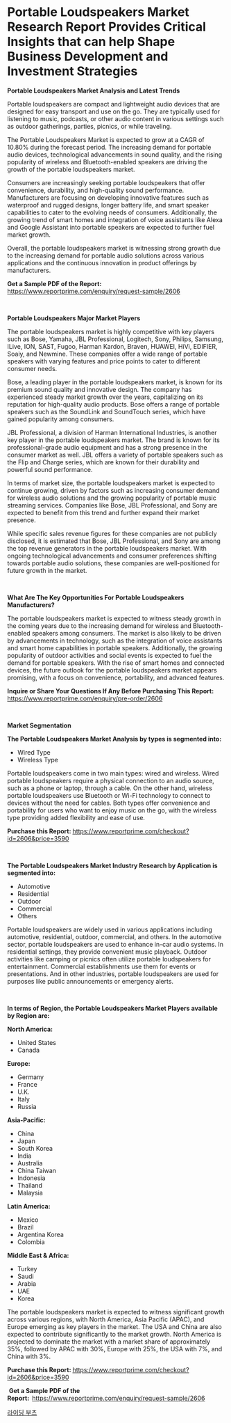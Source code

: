 <p><h1>Portable Loudspeakers Market Research Report Provides Critical Insights that can help Shape Business Development and Investment Strategies</h1></p><p><strong>Portable Loudspeakers Market Analysis and Latest Trends</strong></p>
<p><p>Portable loudspeakers are compact and lightweight audio devices that are designed for easy transport and use on the go. They are typically used for listening to music, podcasts, or other audio content in various settings such as outdoor gatherings, parties, picnics, or while traveling.</p><p>The Portable Loudspeakers Market is expected to grow at a CAGR of 10.80% during the forecast period. The increasing demand for portable audio devices, technological advancements in sound quality, and the rising popularity of wireless and Bluetooth-enabled speakers are driving the growth of the portable loudspeakers market. </p><p>Consumers are increasingly seeking portable loudspeakers that offer convenience, durability, and high-quality sound performance. Manufacturers are focusing on developing innovative features such as waterproof and rugged designs, longer battery life, and smart speaker capabilities to cater to the evolving needs of consumers. Additionally, the growing trend of smart homes and integration of voice assistants like Alexa and Google Assistant into portable speakers are expected to further fuel market growth.</p><p>Overall, the portable loudspeakers market is witnessing strong growth due to the increasing demand for portable audio solutions across various applications and the continuous innovation in product offerings by manufacturers.</p></p>
<p><strong>Get a Sample PDF of the Report:&nbsp;</strong> <a href="https://www.reportprime.com/enquiry/request-sample/2606">https://www.reportprime.com/enquiry/request-sample/2606</a></p>
<p>&nbsp;</p>
<p><strong>Portable Loudspeakers Major Market Players</strong></p>
<p><p>The portable loudspeakers market is highly competitive with key players such as Bose, Yamaha, JBL Professional, Logitech, Sony, Philips, Samsung, ILive, ION, SAST, Fugoo, Harman Kardon, Braven, HUAWEI, HiVi, EDIFIER, Soaiy, and Newmine. These companies offer a wide range of portable speakers with varying features and price points to cater to different consumer needs.</p><p>Bose, a leading player in the portable loudspeakers market, is known for its premium sound quality and innovative design. The company has experienced steady market growth over the years, capitalizing on its reputation for high-quality audio products. Bose offers a range of portable speakers such as the SoundLink and SoundTouch series, which have gained popularity among consumers.</p><p>JBL Professional, a division of Harman International Industries, is another key player in the portable loudspeakers market. The brand is known for its professional-grade audio equipment and has a strong presence in the consumer market as well. JBL offers a variety of portable speakers such as the Flip and Charge series, which are known for their durability and powerful sound performance.</p><p>In terms of market size, the portable loudspeakers market is expected to continue growing, driven by factors such as increasing consumer demand for wireless audio solutions and the growing popularity of portable music streaming services. Companies like Bose, JBL Professional, and Sony are expected to benefit from this trend and further expand their market presence.</p><p>While specific sales revenue figures for these companies are not publicly disclosed, it is estimated that Bose, JBL Professional, and Sony are among the top revenue generators in the portable loudspeakers market. With ongoing technological advancements and consumer preferences shifting towards portable audio solutions, these companies are well-positioned for future growth in the market.</p></p>
<p>&nbsp;</p>
<p><strong>What Are The Key Opportunities For Portable Loudspeakers Manufacturers?</strong></p>
<p><p>The portable loudspeakers market is expected to witness steady growth in the coming years due to the increasing demand for wireless and Bluetooth-enabled speakers among consumers. The market is also likely to be driven by advancements in technology, such as the integration of voice assistants and smart home capabilities in portable speakers. Additionally, the growing popularity of outdoor activities and social events is expected to fuel the demand for portable speakers. With the rise of smart homes and connected devices, the future outlook for the portable loudspeakers market appears promising, with a focus on convenience, portability, and advanced features.</p></p>
<p><strong>Inquire or Share Your Questions If Any Before Purchasing This Report:</strong> <a href="https://www.reportprime.com/enquiry/pre-order/2606">https://www.reportprime.com/enquiry/pre-order/2606</a></p>
<p>&nbsp;</p>
<p><strong>Market Segmentation</strong></p>
<p><strong>The Portable Loudspeakers Market Analysis by types is segmented into:</strong></p>
<p><ul><li>Wired Type</li><li>Wireless Type</li></ul></p>
<p><p>Portable loudspeakers come in two main types: wired and wireless. Wired portable loudspeakers require a physical connection to an audio source, such as a phone or laptop, through a cable. On the other hand, wireless portable loudspeakers use Bluetooth or Wi-Fi technology to connect to devices without the need for cables. Both types offer convenience and portability for users who want to enjoy music on the go, with the wireless type providing added flexibility and ease of use.</p></p>
<p><strong>Purchase this Report:&nbsp;</strong><a href="https://www.reportprime.com/checkout?id=2606&price=3590">https://www.reportprime.com/checkout?id=2606&price=3590</a></p>
<p>&nbsp;</p>
<p><strong>The Portable Loudspeakers Market Industry Research by Application is segmented into:</strong></p>
<p><ul><li>Automotive</li><li>Residential</li><li>Outdoor</li><li>Commercial</li><li>Others</li></ul></p>
<p><p>Portable loudspeakers are widely used in various applications including automotive, residential, outdoor, commercial, and others. In the automotive sector, portable loudspeakers are used to enhance in-car audio systems. In residential settings, they provide convenient music playback. Outdoor activities like camping or picnics often utilize portable loudspeakers for entertainment. Commercial establishments use them for events or presentations. And in other industries, portable loudspeakers are used for purposes like public announcements or emergency alerts.</p></p>
<p>&nbsp;</p>
<p><strong>In terms of Region, the Portable Loudspeakers Market Players available by Region are:</strong></p>
<p>
    <p> <strong> North America: </strong>
        <ul>
            <li>United States</li>
            <li>Canada</li>
        </ul>
        </p> 
    <p> <strong> Europe: </strong>
        <ul>
            <li>Germany</li>
            <li>France</li>
            <li>U.K.</li>
            <li>Italy</li>
            <li>Russia</li>
        </ul>
        </p> 
    <p> <strong> Asia-Pacific: </strong>
        <ul>
            <li>China</li>
            <li>Japan</li>
            <li>South Korea</li>
            <li>India</li>
            <li>Australia</li>
            <li>China Taiwan</li>
            <li>Indonesia</li>
            <li>Thailand</li>
            <li>Malaysia</li>
        </ul>
        </p> 
    <p> <strong> Latin America: </strong>
        <ul>
            <li>Mexico</li>
            <li>Brazil</li>
            <li>Argentina Korea</li>
            <li>Colombia</li>
        </ul>
        </p> 
    <p> <strong> Middle East & Africa: </strong>
        <ul>
            <li>Turkey</li>
            <li>Saudi</li>
            <li>Arabia</li>
            <li>UAE</li>
            <li>Korea</li>
        </ul>
    </p>
    </p>
<p><p>The portable loudspeakers market is expected to witness significant growth across various regions, with North America, Asia Pacific (APAC), and Europe emerging as key players in the market. The USA and China are also expected to contribute significantly to the market growth. North America is projected to dominate the market with a market share of approximately 35%, followed by APAC with 30%, Europe with 25%, the USA with 7%, and China with 3%.</p></p>
<p><strong>Purchase this Report: </strong><a href="https://www.reportprime.com/checkout?id=2606&price=3590">https://www.reportprime.com/checkout?id=2606&price=3590</a></p>
<p>&nbsp;<strong>Get a Sample PDF of the Report:&nbsp;&nbsp;</strong><a href="https://www.reportprime.com/enquiry/request-sample/2606">https://www.reportprime.com/enquiry/request-sample/2606</a></p>
<p><strong></strong></p>
<p><p><a href="https://github.com/plelbej847484502/Market-Research-Report-List-1/blob/main/913564511163.md">라이딩 부츠</a></p></p>
